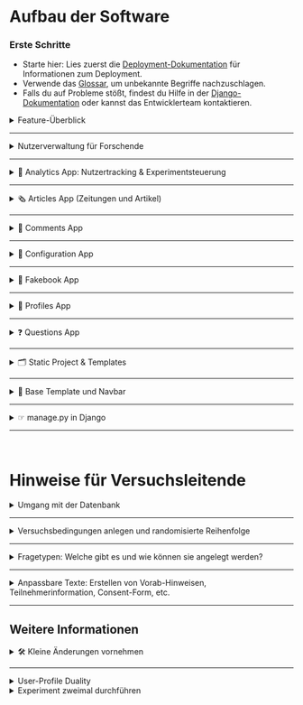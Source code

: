 # Aufbau der Software

### Erste Schritte
- Starte hier: Lies zuerst die [Deployment-Dokumentation](./0-deployment.md) für Informationen zum Deployment. 
- Verwende das [Glossar](./1-glossary-and-tools.md), um unbekannte Begriffe nachzuschlagen.
- Falls du auf Probleme stößt, findest du Hilfe in der [Django-Dokumentation](https://docs.djangoproject.com/de/3.2/) oder kannst das Entwicklerteam kontaktieren.


<details> <summary>Feature-Überblick</summary>

**User:**
- Artikel lesen: Zugriff auf veröffentlichte Zeitungsartikel.
- Kommentare schreiben: Artikel können kommentiert werden.
- Reaktionen: Kommentare können geliked und kommentiert werden.
- Userprofile bearbeiten (Bio ändern).
- Andere Userprofile und deren Bio ansehen.

**Forschende:**
- Hosting der Website: Anleitung dazu in der Datei [Deployment-Dokumentation](./0-deployment.md).
- Nutzerinformationen einsehen: Name, User ID etc. (Passwörter sind nicht einsehbar).
- Nutzerverwaltung: User hinzufügen, entfernen und bearbeiten.
- Inhalte einsehen und bearbeiten: Zugriff auf Artikel, Kommentare, Likes und alle Interaktionen (über das Admin-Panel).
- Tracking-Daten einsehen: Verweildauer und Klickverhalten der User.
- Datenexport: Export der Daten als .xlsx-Datei (ausgewählte Tabellen oder gesamte Datenbank sqlite).
</details>

---

<details> <summary>Nutzerverwaltung für Forschende</summary>

**Registrierung:**
- Jede/r Nutzende kann sich direkt über die Registrierungsseite anmelden.
- Nach dem Login haben Nutzende Zugriff auf die oben beschriebenen Features.

**Admin-Zugriff:**
- Forschende können über `<URL>/admin` auf die Administrationsseite zugreifen.
- Login erfolgt mit Superuser-Zugangsdaten, die während der Einrichtung festgelegt wurden. Über die Admin-Seite können alle Module eingesehen und bearbeitet werden.
</details>

---

<details> <summary>🚀 Analytics App: Nutzertracking & Experimentsteuerung </summary>

**TL;DR:** Hier werden Nutzerdaten getrackt (User Event Log, Content Position) und Experimentalbedingungen festgelegt.

**Admin Panel:**
- Experiment Conditions: Hier werden die Experiment-Conditions festgelegt (falls vorhanden). Zeitungen, Artikel und Kommentare können nach den Conditions gefiltert werden.

**Dateien:**
- `admin.py`: Legt fest, wie die Conditions bearbeitet werden können.
- `models.py`: Definiert Datenbanktabellen für:
  1. Allgemeinen User Event Log.
  2. Content Position (Anzeigeposition Artikel, Zeitung etc.) für jeweiligen User.
  3. Experiment Conditions.
- `urls.py`: Enthält URL für Javascript User Event Logging.
- `utils.py`: `create_event_log` speichert User-Events als JSON in der Datenbank; erstellt einen *UserEventLog-Eintrag* mit validierten JSON-Daten.
- `views.py`: `log_user_action` loggt Javascript User Actions.
</details>

---

<details> <summary>🗞️ Articles App (Zeitungen und Artikel)</summary>

**TL;DR:** Hier passiert die Verwaltung und Darstellung von Zeitungen und Artikeln. Das Admin-Panel ermöglicht die dynamische Anpassung und CSV-Exporte. Die Models definieren die Struktur von Zeitungen und Artikeln, und die Templates sorgen für die Anzeige von Listen und Details.

**Admin Panel:**
- Zeitungen und Artikel verwalten: Hier können Zeitungen und Artikel bearbeitet und verwaltet werden. Zusätzlich können Experiment-Conditions für Tags dynamisch aus einer separaten Tabelle (`ExperimentCondition`) geladen werden.
- CSV-Export: Es ist möglich, Daten zu Zeitungen und Artikeln als CSV-Datei herunterzuladen.

**Dateien:**
- `admin.py`: 
  - Legt fest, wie Zeitungen und Artikel im Admin-Panel bearbeitet werden können.
  - Ermöglicht den CSV-Export von Artikeln und Zeitungen.
  - Dynamische Dropdown-Menüs für Tags basierend auf den `ExperimentCondition`-Daten.
- `models.py`: 
  - Definiert die Datenbanktabellen für:
    1. **NewsPaper**: Enthält Informationen zu Zeitungen wie Name, Bild und Tag.
    2. **Article**: Enthält Informationen zu Artikeln wie Titel, Inhalt, Slug, Bild und zugehörige Zeitung.
  - Beide Modelle bieten Methoden zur Generierung von `absolute_url`-Links und zur automatischen Erstellung von Slugs.
- `urls.py`: 
  - Enthält die URLs für:
    1. **Alle Zeitungen anzeigen** (`/`).
    2. **Artikel einer Zeitung auflisten** (`/article_list/<int:news_paper_id>/`).
    3. **Detailansicht eines Artikels** (`/<int:news_paper_id>/<slug:slug>/`).
- `apps.py`: Registriert die App unter dem Namen `'articles'`.

**Templates:**
- `all_articles.html`: Listet alle Artikel einer spezifischen Zeitung.
- `detailed_article.html`: Zeigt die Detailansicht eines Artikels.
- `news_papers.html`: Zeigt eine Übersicht aller Zeitungen.
</details>

---

<details> <summary>💬 Comments App</summary>

<br> 

**TL;DR:** Die Comments App ermöglicht es Usern, Kommentare zu Artikeln zu verfassen, zu liken/disliken, und in einer strukturierten Ansicht darzustellen. Es werden sowohl Haupt- als auch Sekundärkommentare (Replies) unterstützt.
<br>

**💬 Kommentare & Sichtbarkeit:**

  - Private Kommentare: Standardmäßig nur für den Verfasser sichtbar. Kommentare, die von Nutzern (also Versuchspersonen) erstellt wurden, sind per default nicht öffentlich. 
  - Öffentliche Kommentare: Admins können im Admin Panel `is_public` Checkbox bei der Kommentarerstellung aktivieren. Diese Kommentare sind dann für alle sichtbar. 
  - Experimentelle Bedingungen: Ein Condition `tag` kann ausgewählt werden, um nur Nutzern in einer bestimmten Versuchsbedingung den spezifischen Kommentar anzuzeigen.

- **Admin Panel:**
    - Kommentare verwalten:
        - Kommentare können als öffentlich oder privat markiert werden. Öffentliche Kommentare sind sichtbar für alle User. Private Kommentare sind nur für jeweilige Autor*innen selbst sichtbar.
        - Experimentelle Bedingungen (`tag`) können dynamisch zugewiesen werden.
        - Likes und Dislikes werden angezeigt und gefiltert.

- **Dateien:**
    - **`article_comments.html`**: Template für die Haupt-Kommentarseite eines Artikels. 
        - Zeigt Hauptkommentare und deren Antworten an.
        - Ermöglicht das Liken/Disliken und Hinzufügen neuer Kommentare.
    - **`detailed_comment.html`**: Template für die Detailansicht eines Kommentars.
        - Zeigt einen spezifischen Kommentar und seine Antworten.
        - Ermöglicht das Hinzufügen von Sekundärkommentaren.
    - **`admin.py`**: 
        - Registriert Modelle (`Comment`, `Like`, `Dislike`) im Admin-Bereich.
        - Ermöglicht schnelles Erstellen von Kommentaren.
    - **`forms.py`**:
        - Stellt Formulare für Haupt- und Sekundärkommentare bereit, inklusive dynamischer Felder.
    - **`models.py`**:
        - `Comment`: Hauptmodell für Kommentare, unterstützt hierarchische Strukturen (Antworten).
        - `PlannedReaction`: Ermöglicht geplante Reaktionen auf Kommentare.
        - `Like` & `Dislike`: Modelle zur Verwaltung von Reaktionen.
    - **`urls.py`**:
        - Definiert Routen für:
            - Kommentarseiten eines Artikels.
            - Detailansicht eines spezifischen Kommentars.
            - Like/Dislike-Aktionen.
    - **`views.py`**:
        - `article_comments_view`: 
            - Lädt Hauptkommentare in zufälliger, aber stabiler Reihenfolge. Die Reihenfolge wird nach dem ersten Laden gespeichert.
            - Unterstützt das Hinzufügen von Haupt- und Sekundärkommentaren.
        - `detailed_comment_view`: 
            - Zeigt den gesamten Inhalt eines einzelnen Kommentars an sowie seine Antworten.
            - Ermöglicht das Antworten auf Kommentare.
        - `like_unlike_comment` & `dislike_undislike_comment`:
            - Verarbeiten Like/Dislike-Aktionen und loggen Änderungen.
</details>

---

<details> <summary>🔧 Configuration App</summary>

<br>

**TL; DR:**
Die **Configuration App** ermöglicht die zentrale Verwaltung wichtiger Einstellungen der Versuchsumgebung. Diese Konfigurationen können flexibel angepasst werden, ohne den Code selbst zu verändern.


### Features

1. **Zentrale Konfigurationsparameter:**
   - Like/Dislike-Funktionalität aktivieren oder deaktivieren.
   - Sitzungs-Timer an/ausschalten.
   - Maximale Sitzungsdauer festlegen.

2. **Django Admin-Integration:**
   - Konfigurationsparameter direkt im Admin-Bereich verwalten.

3. **Automatische Token-Generierung:**
   - Verwaltungstoken (`management_token`) regenerieren, um zusätzliche Sicherheit zu gewährleisten.


### Admin.py

Die `admin.py` definiert, wie die Konfiguration im Django Admin angezeigt und verwaltet wird.

#### Eigenschaften:
- **Liste der anzeigbaren Felder (`list_display`)**:
  - `like_dislike_enabled`: Aktiviert/Deaktiviert die Like/Dislike-Funktionalität.
  - `is_timer_enabled`: Steuert, ob der Sitzungs-Timer aktiv ist.
  - `max_session_duration`: Maximale Sitzungsdauer in Sekunden.
  - `management_token`: Ein zufälliger Token für Verwaltungsaufgaben.
  - `is_active`: Boolean: True aktiviert Configuration.


### Models.py

Die **Configuration-Modellklasse** definiert die Konfigurationsparameter und deren Standardwerte.

### Felder
1. **like_dislike_enabled**: Steuert, ob Likes/Dislikes aktiv sind.
2. **is_timer_enabled**: Aktiviert oder deaktiviert den Sitzungs-Timer.
3. **max_session_duration**: Maximale Dauer der Sitzung in Sekunden (Standard: 3600 Sekunden = 1 Stunde).
4. **management_token**: Verwaltungstoken, das für administrative Zwecke generiert wird.
5. **is_active**: Bestimmt, welche Configuration gerade aktiv sein soll. Maximal eine gleichzeitig.

### Methoden
- **regenerate_mgmt_token()**:
  - Generiert ein neues Token aus zufälligen Zeichen.
- **get_the_config()**:
  - Lädt die bestehende Konfiguration oder erstellt eine neue Standardkonfiguration.
- **ensure_config_exists()**:
  - Stellt sicher, dass eine Konfiguration in der Datenbank existiert.

### Hinweis: 
Wenn mehrere Konfigurationen bestehen, kann man auswählen, welche Konfiguration aktiv sein soll. Dies erfolgt über das Admin-Panel, indem die gewünschte Konfiguration als aktiv markiert wird. Die aktive Konfiguration wird dann über `Configuration.objects.filter(is_active=True).first()` aus der Datenbank abgerufen.

Wenn keine Konfiguration vorhanden ist (config is None), erstellt der Code eine neue Konfiguration mit Standardwerten:

```bash
like_dislike_enabled=True

is_timer_enabled=False

max_session_duration=1800 (30 Minuten).
```
**Management-Token-Logik:** Wenn das management_token den Wert "changeme" hat, wird es mit config.regenerate_mgmt_token() aktualisiert.
</details>

---

<details> 
<summary>📘 Fakebook App</summary>

<br> 

**TL;DR:** Kernstück der Anwendung im Backend src-folder zur Verwaltung von Userdaten, Interaktionen und Experimentbedingungen.

### **Funktionalitäten**

- **Userverwaltung**:
  - Registrierung und Anmeldung mit optionaler Anpassung von Userprofilen.
  - User können über das Admin-Panel manuell erstellt werden.

- **Interaktionen**:
  - Beiträge (Posts), Kommentare, Likes und Dislikes sind zentrale Funktionen.
  - Aktivitäten wie das Betrachten von Beiträgen und Interaktionen werden für Analysen geloggt.

- **Datenexport**:
  - Ermöglicht den Export der Datenbank (CSV, XLSX, SQLite).
  - Exportiert auch hochgeladene Bilder oder andere Mediendateien.

- **Zeiterfassung**:
  - Ein Middleware-basierter Timer erfasst die Verweildauer der User auf spezifischen Seiten und leitet bei Überschreiten der Zeit zur nächsten Experimentphase weiter.

---

### **Admin Panel:**
- **Nutzererstellung**:
  - Admins können User und Profile direkt über ein spezielles Interface erstellen.
- **Datenexport**:
  - Tools zum Herunterladen der Datenbank und spezifischer Tabellen.
- **Sitzungskonfiguration**:
  - Anpassung der maximalen Sitzungsdauer und Aktivierung/Deaktivierung des Timers.

---

### **Dateien**

#### **`urls.py`**
Definiert Routen für verschiedene Funktionen:
- **Usererstellung**:
  - `/admin/user_creation_view` – Formular für die Usererstellung.
- **Datenexport**:
  - `/admin/download_xlsx` – Export von Datenbanktabellen als XLSX.
  - `/admin/download_database` – Download der gesamten SQLite-Datenbank.
  - `/admin/download_pictures` – Herunterladen von Mediendateien (z. B. Profilbilder).
- **Allgemeine Navigation**:
  - Verlinkung der Apps `profiles`, `questions`, `comments`, etc.

#### **`views.py`**
- **`home_view`**:
  - Startpunkt der App, leitet User basierend auf ihrem Status (z. B. Admin oder Versuchsperson) weiter.
- **`user_creation_view`**:
  - Ansicht zur Usererstellung durch Admins.
- **`download_xlsx`**:
  - Generiert eine XLSX-Datei mit ausgewählten Datenbanktabellen.
- **`download_database`**:
  - Stellt die SQLite-Datenbank als Download bereit.
- **`download_pictures`**:
  - Komprimiert Mediendateien (z. B. Bilder) in ein ZIP-Archiv und stellt sie zum Download bereit.

#### **`middleware.py`**
- **NewspaperTimerMiddleware**:
  - Verfolgt die Verweildauer von Usern ab Start des Experiments (nach Beantwortung der Fragen mit Label "before").
  - Automatische Weiterleitung zu "after" Fragen bzw. Ende des Experiments nach Ablauf der maximalen Sitzungszeit.

#### **`settings.py`**
- Definiert globale Einstellungen der Fakebook App:
  - **Datenbank**: SQLite als Standard.
  - **Statische Dateien**:
    - Statische Inhalte (CSS, JS) und Mediendateien sind konfigurierbar.
  - **Zeitzonen und Sprache**:
    - Standardmäßig `en` als Sprache und UTC als Zeitzone. Sprache sollte noch weiter angepasst werden.
  - **Externe Authentifizierung**:
    - Integration von `django-allauth` für Userverwaltung.

---

### **Datenexport**

#### **`downloads.py`**
- Enthält Tools zum Erstellen von Download-Dateien:
  - **CSV-Export**:
    - Erstellt CSV-Dateien basierend auf Datenbanktabellen.
  - **XLSX-Export**:
    - Generiert Excel-Dateien mit ausgewählten Tabellen.
  - **Datenbank-Download**:
    - Stellt die gesamte SQLite-Datenbank als Datei bereit.
  - **Mediendateien**:
    - Komprimiert ausgewählte Mediendateien (z. B. Bilder) in ein ZIP-Archiv.

---

### **Wichtige Features für Versuchsleitende**

1. **Timer und Weiterleitung**:
   - Überwachung der Sitzungszeit mit automatischer Weiterleitung zu spezifischen Seiten.
   - Anpassbar über das `SessionConfig` Modell im Admin-Panel.

2. **Profilverwaltung**:
   - Anlegen von Userprofilen bei der Registrierung.
   - Verwaltung der Profilbilder und anderer Userdaten.

3. **Export-Tools**:
   - Datenbanktabellen, Mediendateien und andere Daten können direkt heruntergeladen werden.

</details>

---


<details> <summary>👤 Profiles App</summary>

<br> 

**TL;DR:** Die Profiles App ermöglicht die Verwaltung von Userprofilen, einschließlich Biografie, Profilbild und experimentellen Bedingungen. Sie bietet Funktionen zur Ansicht und Bearbeitung des eigenen Profils, zur Anzeige anderer Profile sowie zur automatischen Zuweisung von experimentellen Bedingungen bei der Anmeldung. Profile können im Online-Forum **nicht** gesucht werden. Zu jedem (durch den Admin auf `public` gestellten) Kommentar gibt es aber ein Autor-Profil, auf das geklickt werden kann. Dort sind dann Username, Profilbild und Bio zu sehen.

- **Admin Panel:**
    - **Profile Management:** 
        - Userprofile können angezeigt, bearbeitet und als CSV exportiert werden.
        - Anzeigen von Details wie Username, Biografie, Slug und experimentelle Bedingung.

- **Dateien:**
    - **`urls.py`**:
        - Definiert Routen für:
            - Eigenes Profil (`my_profile_view`)
            - Detailansicht einzelner Profile (`ProfileDetailView`).
    - **`views.py`**:
        - **`my_profile_view`**:
            - Ermöglicht die Ansicht und Bearbeitung des eigenen Profils.
            - Zeigt alle Kommentare des Users an (nur explizit öffentliche für andere User).
        - **`ProfileDetailView`**:
            - Detailansicht eines Profils, inklusive Biografie und Kommentare.
    - **`models.py`**:
        - **`Profile`**:
            - Modell für Userprofile mit Feldern wie `bio`, `avatar`, `slug` und `condition`.
            - Automatische Slug-Generierung für eindeutige Profil-URLs.
    - **`forms.py`**:
        - **`ProfileModelForm`**:
            - Formular zur Bearbeitung von Biografie und Profilbild.
    - **`signals.py`**:
        - **Usererstellung**:
            - Automatische Erstellung eines Profils und einer Zustimmungserklärung (`Consent`) bei Registrierung.
        - **Experimentbedingungen**:
            - Zuweisung einer zufälligen experimentellen Bedingung bei Login, falls noch nicht zugewiesen. Sofern noch keine Bedingungen durch den Admin erstellt wurden, wird bei Login die `Change Me` Bedingung zugewiesen. Diese kann im Anschluss im Admin Panel problemlos umbenannt werden. 
        - **Logging**:
            - Ereignisprotokollierung bei Useranmeldung und -abmeldung, einschließlich IP-Tracking.
    - **`utils.py`**:
        - **`get_random_string`**:
            - Generiert zufällige Zeichenfolgen zur Sicherstellung eindeutiger Slugs.
    - **`admin.py`**:
        - Registrierung des `Profile`-Modells im Admin-Bereich mit CSV-Exportfunktion.

</details>

---

<details> <summary>❓ Questions App</summary>
<br> 

**TL;DR:** Die Questions App ist mein "kleiner" SoSciSurvey-Nachbau. Sie ermöglicht es, Fragebögen zu erstellen und zu verwalten, die vor und nach dem Experiment ausgefüllt werden. Sie unterstützt verschiedene Fragetypen, Einverständniserklärungen und Userdefinierte Endnachrichten. 

- **Admin Panel:**
    - **Question Management**:
        - Fragetypen (z. B. Dropdown, Likert-Skala, Slider) und Eigenschaften (z. B. Pflichtfrage, Min-/Max-Werte) können hier konfiguriert werden.
        - `choices`, `sub_questions` und `sub_choices` definieren Antwortmöglichkeiten für spezifische Fragetypen.
        - Fragetyp-spezifische Validierungen werden automatisch ausgeführt.
    - **Text Management**:
        - Texte für Einverständniserklärung, Endnachrichten und Teilnehmerinformationen werden über `Text` verwaltet. Diese sollten im HTML Format eingefuegt werden, um gute Lesbarkeit zu garantieren. Sichtbarkeit (`visibility`) der Texte steuert deren Anzeige im Frontend.
    - **Session Configuration**:
        - Maximale Sitzungsdauer und Timer (an/aus) können im `SessionConfig` Modell konfiguriert werden.

- **Dateien:**
    - **`urls.py`**:
        - Definiert Routen für verschiedene Phasen des Experiments:
            - Teilnehmerinformationen (`participant_info`)
            - Einverständniserklärung (`consent_form`)
            - Fragebögen vor/nach dem Experiment (`questions_before`/`questions_after`)
            - Abschlussseite (`experiment_end`).
    - **`models.py`**:
        - **`Question`**:
            - Ermöglicht die Definition von Fragen mit unterschiedlichen Typen und Antwortmöglichkeiten.
            - Fragetypen: `dropdown`, `slider`, `multiple_choice`, `single_choice`, u. a.
            - Validierungen: z. B. Pflichtfelder, Min-/Max-Werte.
        - **`Answer`**:
            - Speichert Antworten, einschließlich Sub-Fragen (z. B. bei Likert-Skalen).
        - **`Text`**:
            - Verwalten von statischen Texten für Consent-Formulare, Endseiten und Teilnehmerinformationen.
        - **`SessionConfig`**:
            - Timer- und Sitzungsdauer-Management.
    - **`views.py`**:
        - **`experiment_start`**:
            - Begrüßungsseite mit Optionen für Erst- und Wiederholungsteilnehmer.
        - **`participant_info`**:
            - Zeigt konfigurierbare Teilnehmerinformationen an (`Text` Modell).
        - **`consent_form`**:
            - Zeigt die Einverständniserklärung an und verarbeitet die Auswahl.
            - Redirect bei Zustimmung oder Ablehnung.
        - **`question_list`**:
            - Dynamische Anzeige von Fragebögen basierend auf Labels (`before`, `after`).
            - Unterstützung für verschiedene Fragetypen (Dropdown, Likert, Slider).
            - Beantwortungspflicht wird validiert.
        - **`experiment_end`**:
            - Abschlussnachricht mit Logout-Option.
        - **`not_eligible`**:
            - Zeigt eine Nachricht für nicht teilnahmebereite Personen an.
    - **`templates/`**:
        - **`consent_form.html`**: Einverständniserklärung mit Auswahlmöglichkeit (Ja/Nein).
        - **`question_list.html`**: Dynamischer Fragebogen mit Fortschrittsanzeige.
        - **`end.html`**: Abschlussseite des Experiments.
        - **`participant_info.html`**: Informationen für Teilnehmer.
        - **`start.html`**: Begrüßungsseite für die Studie.
        - **`not_eligible.html`**: Nachricht für Teilnehmer, die die Einverständniserklärung verweigern. Bei Ablehnung wird automatisch eine "Nicht teilnahmefähig"-Seite angezeigt. Consent-Status wird im Modell `Consent` gespeichert.
    - **`utils.py`**:
        - **`calculate_questionnaire_duration`**:
            - Berechnet die Dauer für das Ausfüllen eines Fragebogens basierend auf Event-Logs. (Still TODO)

## Weitere Hinweise:

#### Anpassbare Texte:
- Texte für Consent-Formulare, Endnachrichten und Teilnehmerinformationen können im Admin-Bereich (Modell `Text`) bearbeitet werden.
- Die Sichtbarkeit (`visibility`) steuert, welche Texte im Frontend angezeigt werden. So können alle Texte gleichzeitig angelegt werden.

#### Timer und Sitzungskonfiguration:
- Sitzungsdauer (`max_duration`) und Timer können über das Modell `SessionConfig` angepasst werden.

#### Debugging und Logs:
- Änderungen an Fragen werden im Admin-Bereich geloggt.
- Event-Logs (z. B. `questions_started`, `questions_completed`) sind verfügbar für Analysen.

#### Vollständiger Ablauf:
1. Start: Begrüßung und Teilnehmerinfo.
2. Login (Start des Trackings)
3. Vor-Experiment-Fragen → Experiment → Nach-Experiment-Fragen
4. Abschlussseite.

</details>

---

<details> <summary>🗂️ Static Project & Templates</summary>

### **Static Project & Templates**

**TL;DR:** Das `static_project`-Verzeichnis enthält alle statischen Dateien wie CSS, JavaScript und Bilder, die für das Frontend benötigt werden. Das `templates`-Verzeichnis enthält HTML-Dateien, die das Frontend der Anwendung definieren. Der Befehl `collectstatic` sammelt alle statischen Dateien für die Produktion.

### **Static Project**
Das Verzeichnis `static_project` enthält alle statischen Dateien, die für das Frontend benötigt werden, einschließlich CSS, JavaScript und Bilder. Statische Dateien werden genutzt, um Styles, Interaktivität und visuelle Assets bereitzustellen, die für die Usererfahrung relevant sind.

#### **Unterverzeichnisse:**
1. **`css/`**:
  - Enthält Stylesheets für verschiedene Bereiche und Funktionen der Anwendung:
    - **`articles.css`**: Styling für Artikelansichten.
    - **`base.css`**: Basis-Styling für die gesamte Anwendung.
    - **`comments.css`**: Styling für die Kommentaransichten.
    - **`experiment.css`**: Spezielle Styles für Experiment-bezogene Seiten.
    - **`login-signup-custom-style.css`**: Anpassungen für die Login- und Registrierungsseiten.
    - **`newspaper.css`**: Styling für Zeitungsansichten.
    - **`questions.css`**: Styles für Fragebögen.
    - **`style.css`**: Generelle Styles.
    - **`grid.css`**: Grid-Layout-Styles für die Anordnung von Elementen.
  - **Favicons**:
    - `favicon.ico` und `favicon2.ico` dienen als kleine Icons für den Browser-Tab der Website.

2. **`js/`**:
  - **`log.js`**: JavaScript-Datei für Logging-Funktionen (z. B. Nutzerinteraktionen).
  - **`main.js`**: Haupt-JavaScript-Datei für allgemeine Interaktivität und Logik.

---

### **Templates**
Das `templates`-Verzeichnis enthält HTML-Dateien, die das Frontend der Anwendung definieren. Es ist in verschiedene Unterverzeichnisse organisiert:
- **`account/`**: Templates für Login, Registrierung und Konto-Verwaltung.
- **`admin/`**: Templates für den Admin-Bereich.
- **`main/`**: Generelle Templates für Hauptseiten der Anwendung.
- **`base.html`**: Basis-Template, das von anderen Templates erweitert wird.
- **`lib-jquery.html`**: Einbindung von jQuery-Bibliotheken.
- **`ui-template-stylesheets.html`**: Template für die Einbindung von CSS-Dateien.

---

### **Django und `collectstatic`**
- **Statische Dateien in Django**:
  - Alle statischen Ressourcen, wie CSS, JavaScript und Bilder, werden im Entwicklungsmodus direkt aus dem `static_project`-Verzeichnis geladen.
  - Im Produktionsmodus werden alle statischen Dateien an einem zentralen Speicherort gesammelt.

- **Befehl `collectstatic`**:
  - Mit dem Befehl `python manage.py collectstatic` werden alle Dateien aus den `static`-Verzeichnissen in den in der `settings.py` definierten `STATIC_ROOT`-Ordner kopiert.
  - Dieser zentrale Speicherort ermöglicht die effiziente Bereitstellung der statischen Ressourcen durch einen Webserver (z. B. Nginx).

- **Wichtig für Versuchsleitende:**
  - Änderungen an den CSS- oder JavaScript-Dateien im `static_project`-Verzeichnis erfordern einen erneuten Aufruf von `collectstatic`, damit die aktualisierten Dateien auf dem Produktionsserver verfügbar sind.
  - Der Speicherort für die statischen Dateien wird in den Django-Einstellungen mit `STATIC_ROOT` festgelegt.

---

### **Zusammenfassung**
Das `static_project`-Verzeichnis ist für die Bereitstellung und Verwaltung von Styles und Interaktivität verantwortlich. Durch das `templates`-Verzeichnis wird sichergestellt, dass die Benutzeroberfläche modular und erweiterbar bleibt. Der `collectstatic`-Prozess spielt eine entscheidende Rolle, um alle statischen Dateien für die Produktion zentral bereitzustellen.

</details>

---

<details> <summary> 🧭 Base Template und Navbar</summary>
<br> 

**TL;DR:** Das Base Template `base.html` dient als <strong> Grundgerüst für alle HTML-Dateien </strong> der Anwendung. Es enthält allgemeine Layout- und Design-Elemente, die in anderen Templates wiederverwendet werden. Alle spezifischen Seiten basieren auf diesem Template und ergänzen oder überschreiben dessen Inhalte mithilfe von **`{% block ... %}` und `{% endblock %}`**. Die Navigationsleiste `navbar.html` bietet Zugriff auf zentrale Funktionen wie die Navigation und wird ebenfalls auf allen Seiten eingebunden.


#### **Was passiert in `base.html`?**
1. **Grundstruktur**:
    - `<!doctype html>` definiert das Dokument als HTML5.
    - Das Template bindet wichtige **Meta-Tags** (z. B. für die mobile Ansicht) und Basis-Ressourcen ein.

2. **Statische Dateien**:
    - **CSS**: Mehrere Stylesheets für unterschiedliche Komponenten der Anwendung werden über `{% static %}` eingebunden:
        - z. B. `style.css`, `articles.css`, `comments.css`.
    - **JavaScript**: Funktionen für Logging (`log.js`) und Interaktivität (`main.js`) werden ebenfalls eingebunden.

3. **Blöcke für Erweiterungen**:
    - **`{% block title %}`**: Ermöglicht das Setzen eines individuellen Titels für jede Seite.
    - **`{% block content %}`**: Hauptinhalt der Seite, der von spezifischen Templates überschrieben wird.
    - **`{% block scripts %}`**: Ermöglicht das Einfügen von seitenabhängigen JavaScript-Funktionen.

4. **Navbar**:
    - Das Template bindet die Navigationsleiste (`navbar.html`) ein, die auf jeder Seite angezeigt wird.

5. **CSRF und URLs**:
    - Die **CSRF-Token** und wichtige URLs (z. B. `analytics:log_user_action`) werden als JavaScript-Variablen definiert, damit sie für Frontend-Skripte verfügbar sind.

#### **Warum ist `base.html` wichtig?**
- **Wiederverwendbarkeit**: Alle Templates bauen auf `base.html` auf. Änderungen an der Struktur oder dem Design müssen nur hier vorgenommen werden.
- **Erweiterbarkeit**: Mithilfe von **`{% block ... %}`** können Inhalte leicht angepasst werden, ohne die Grundstruktur zu verändern.

---

### **Navbar (`navbar.html`)**

#### **Funktionalität der Navbar:**
1. **Userstatus**:
  - Wenn der User **nicht eingeloggt** ist, zeigt die Navbar nur eine Login-Option an.
  - Wenn der User **eingeloggt** ist:
    - Zeigt Links zu wichtigen Bereichen, wie **News-Papers**, **Profil** und **Experiment-Ende**.
    - Das Profilbild des Users wird angezeigt.
    - Links zum Logout und zum Abbruch des Experiments stehen zur Verfügung.<br>
     → Profil und Home-Button sind immer sichtbar (Ausnahme: Nicht eingeloggt).

2. **Timer-Funktion**:
  - Zeigt die verbleibende Zeit des Experiments an.
  - Wenn die Zeit abgelaufen ist, werden User automatisch auf die Seite für **Nach-Experiment-Fragen** umgeleitet.

#### **Experiment-Typen im Überblick**

Die Navbar unterscheidet zwischen zwei Experiment-Varianten, abhängig vom Vorhandensein eines Timers:

| Experiment-Typ | Trigger | Zweck |
| --- | --- | --- |
| Timer-basiert | `request.session.newspaper_entry_time` existiert | Zeitgesteuerte Studie. |
| Timer-los | Kein `newspaper_entry_time` in der Session | Freie Exploration ohne Zeitdruck. |

<details><summary>1. Timer-basiertes Experiment</summary>

  - **Start**:
    - User ist fertig mit Beantwortung der Fragen → `newspaper_entry_time` wird gesetzt → Timer startet.

  - **Timer-Anzeige**:
    - Zweck: Zeigt die verbleibende Zeit des Experiments an.
    - Technik:
      - Startzeit wird in der Session (`newspaper_entry_time`) gespeichert.
      - JavaScript berechnet Countdown basierend auf `MAX_SESSION_DURATION`, welche in der Config gesetzt wird.
  - **Ende/ Ablauf des Timers**:
    - Automatisch: Timer läuft ab → Weiterleitung + Löschen der Session.
    - Automatische Weiterleitung zur Nachbefragung (`/questions/after/`).

    - VP hat jederzeit die Möglichkeit, das Experiment abzubrechen: Klick auf "Abbrechen" → Session löschen → Zurück zum Login.

  #### **User-Journey-Beispiele**
  - User wählt eine Zeitung → Timer startet (30 Minuten).
  - Navbar zeigt Countdown und "Abbrechen"-Option.
  - Nach 30 Minuten: Automatische Weiterleitung zur Nachbefragung.
</details>

<details><summary>2. Timer-loses Experiment</summary>

  - **Start**:
    - User startet direkt die Studie → Keine Zeit wird gespeichert → "Abschließen"-Button erscheint.

  - **Studie abschließen (Abschließen-Button)**:
    - Zweck: Manueller Abschluss des Experiments.
    - Aktion: Direkte Weiterleitung zur Nachbefragung, ohne Timer-Überwachung.

  - **Profil & Zeitungsübersicht**:
    - Profil-Link: Identitätsdarstellung (wie bei Timer-basiertem Experiment).
    - Home-Button: Konsistente Navigation zur Startseite.

  - **Ende**:
    - Klick auf "Abschließen" → Weiterleitung zur Nachbefragung.


- **Experiment abbrechen (Abbrechen-Button)**:
  - Zweck: Vorzeitiger Abbruch der Studie (z. B. bei technischen Problemen).
  - Aktion: Löscht die Session → Keine Daten werden gespeichert.

- **Profil & Zeitungsübersicht**:
  - Profil-Link: Zeigt Useravatar und -name.
  - Home-Button: Ermöglicht Rückkehr zur Zeitungsauswahl.

#### **User-Journey-Beispiele**
- User startet Demo-Modus → Kein Timer.
- Navbar zeigt "Abschließen"-Button.
- Klick auf "Abschließen" → Direkt zur Nachbefragung.

</details>

<br>

---

### **Blöcke in Templates verwenden**
Templates, die auf `base.html` basieren, verwenden folgende Syntax, um Inhalte hinzuzufügen oder anzupassen:
- **`{% block title %}`**: Setzt den Titel der Seite, z. B. "News-Papers".
- **`{% block content %}`**: Fügt den Hauptinhalt der spezifischen Seite ein.
- **`{% block scripts %}`**: Fügt zusätzliche JavaScript-Funktionen ein.

Beispiel:
```html
{% extends "base.html" %}

{% block title %} Meine Seite {% endblock title %}

{% block content %}
<div>
  <h1>Willkommen!</h1>
  <p>Das ist eine spezifische Seite.</p>
</div>
{% endblock content %}
{% block scripts %}
<script>
  document.addEventListener('DOMContentLoaded', function() {
    const button = document.getElementById('clickMeButton');
    button.addEventListener('click', function() {
      document.getElementById('greeting').textContent = "Danke für deinen Klick!";
      button.disabled = true;
    });
  });
</script>
{% endblock scripts %}
```
</details>

---

<details> <summary> ☞ manage.py in Django</summary>
<br> 

**TL;DR:** Die Datei `manage.py` ist ein zentraler Bestandteil jeder Django-Anwendung. Sie dient als **Schnittstelle für administrative Aufgaben** und wird verwendet, um verschiedene Befehle auszuführen.

---

#### **Hauptfunktionen:**
1. **Starten des Servers:**
```bash
python src/manage.py runserver
```
2. **Migrationen:**
```bash
python src/manage.py makemigrations
python src/manage.py migrate
```

3. **Statische Dateien sammeln:**
```bash
python src/manage.py collectstatic
```

4. **Interaktive Shell:**
```bash
python src/manage.py shell
```

5. **Alle Befehle anzeigen/ Hilfe:**
```bash
python src/manage.py help
```
</details>

---
<br>

# Hinweise für Versuchsleitende

<details><summary>Umgang mit der Datenbank</summary>
<br>

# Django-Datenbank: Verständnis und Zugriff auf Modelle

In diesem Abschnitt wird erklärt, wie die Django-Datenbank aufgebaut ist und wie du auf die verschiedenen Tabellen und Daten zugreifen kannst. Die Datenbank besteht aus mehreren Tabellen, die durch Modelle repräsentiert werden. Diese werden jeweils in der `models.py`festgelegt. Jede Tabelle entspricht einem Django-Modell, und die Beziehungen zwischen den Tabellen werden durch Fremdschlüssel (Foreign Keys) definiert.

---

Kurz erklärt: 

### So exportierst du Daten als Excel-Datei:
1. Gehe ins Admin-Panel.
2. Wähle die gewünschte Tabelle aus (z. B. `Comments Comment`).
3. Klicke auf `Exportieren` und wähle das Excel-Format.
4. Die Daten werden als Excel-Datei heruntergeladen.

---

## 1. **Datenbankstruktur**

Die Django-Datenbank besteht aus mehreren Tabellen, die miteinander verknüpft sind. Hier sind die wichtigsten Tabellen und ihre Beziehungen:

### **User und Profile**
- **`auth_user`**: Enthält alle Userdaten wie Username, automatisch generierte E-Mail, Passwort usw. Datenschutzhinweis: Das Passwort ist dabei stets anonym und verschlüsselt - also auch für Versuchsleitende nicht einsehbar!
- **`profiles_profile`**: Enthält zusätzliche Userinformationen wie Bio, Avatar und eine Verknüpfung zum User (`auth_user`).

### **Artikel und Kommentare**
- **`articles_article`**: Enthält Artikel mit Titel, Inhalt, Veröffentlichungsdatum usw.
- **`comments_comment`**: Enthält Kommentare zu Artikeln. Jeder Kommentar ist mit einem Artikel (`articles_article`) und einem Profil (`profiles_profile`) verknüpft.

### **Fragen und Antworten**
- **`questions_question`**: Enthält Fragen, die Usern gestellt werden.
- **`questions_answer`**: Enthält Antworten auf Fragen. Jede Antwort ist mit einer Frage (`questions_question`) und einem User (`auth_user`) verknüpft.

### **Analytics und Logs**
- **`analytics_usereventlog`**: Protokolliert Userereignisse wie Klicks oder Anmeldungen.
- **`analytics_experimentcondition`**: Enthält die Bedingungen für Experimente, die den Usern zugewiesen werden können. Diese Bedingungen werden verwendet, um Inhalte gezielt an bestimmte Usergruppen auszuliefern.

### **Weitere wichtige Tabellen**
- **`auth_user`**: Enthält grundlegende Userinformationen wie Username und Passwort.
- **`profiles_profile`**: Enthält zusätzliche Userinformationen wie Biografie, Profilbild und experimentelle Bedingungen.
- **`articles_article`**: Enthält Artikel mit Titel, Inhalt, Veröffentlichungsdatum usw.
- **`comments_comment`**: Enthält Kommentare zu Artikeln, verknüpft mit einem Artikel und einem Profil.
- **`questions_question`**: Enthält Fragen, die Usern gestellt werden.
- **`questions_answer`**: Enthält Antworten auf Fragen, verknüpft mit einer Frage und einem User.
- **`analytics_usereventlog`**: Protokolliert Userereignisse wie Klicks oder Anmeldungen.
- **`django_session`**: Speichert Sessions.
- **`django_admin_log`**: Protokolliert Änderungen, die im Admin-Panel vorgenommen wurden.


---

## 2. **Zugriff auf die Datenbank**

### **Über das Django Admin-Panel**
- Du kannst auf alle Tabellen über das Django Admin-Panel zugreifen. Gehe dazu auf: `http://127.0.0.1:8000/admin/`
- Melde dich mit deinem Superuser-Account an. Wie du den Superuser erstellst, ist in der [Deployment-Dokumentation](./0-deployment.md) beschrieben.
- Jede Tabelle (Modell) wird als Eintrag im Admin-Panel angezeigt. Du kannst die Daten anzeigen, herunterladen oder löschen.

### **Daten als Excel exportieren**
- Im Admin-Panel kannst du die Daten jeder Tabelle als Excel-Datei exportieren:
1. Wähle die gewünschte Tabelle aus.
2. Klicke auf "Exportieren" und wähle das Excel-Format.
3. Die Daten werden als Excel-Datei heruntergeladen.

---

## 3. **Beziehungen zwischen den Tabellen**

### **User und Profile**
- Jeder User (`auth_user`) hat ein Profil (`profiles_profile`).
- Die Verknüpfung erfolgt über das Feld `user` in der `profiles_profile`-Tabelle.

### **Artikel und Kommentare**
- Jeder Artikel (`articles_article`) kann mehrere Kommentare (`comments_comment`) haben.
- Jeder Kommentar ist mit einem Artikel (`articles_article`) und einem Profil (`profiles_profile`) verknüpft.

### **Fragen und Antworten**
- Jede Frage (`questions_question`) kann mehrere Antworten (`questions_answer`) haben.
- Jede Antwort ist mit einer Frage (`questions_question`) und einem User (`auth_user`) verknüpft.

---

## 4. **Beispiel: Zugriff auf User**

### **Userdaten anzeigen**
- Gehe im Admin-Panel zu `Auth User`.
- Hier siehst du alle User mit ihren Details wie Username, E-Mail (immer username@example.com) und Passwort.

### **Profile anzeigen**
- Gehe im Admin-Panel zu `Profiles Profile`.
- Hier siehst du die Profile der User mit Informationen wie Bio, Avatar und verknüpftem User.

---

## 5. **Beispiel: Zugriff auf Kommentare**

### **Kommentare anzeigen**
- Gehe im Admin-Panel zu `Comments Comment`.
- Hier siehst du alle Kommentare mit Informationen wie Inhalt, Autor und verknüpftem Artikel.

### **Kommentare exportieren**
- Wähle die `Comments Comment`-Tabelle aus und exportiere die Daten als Excel-Datei.

---

## 6. **Wichtige Hinweise**
- **Fremdschlüssel**: Verknüpfungen zwischen Tabellen werden durch Fremdschlüssel (Foreign Keys) hergestellt. Zum Beispiel ist das Feld `user` in der `profiles_profile`-Tabelle ein Fremdschlüssel zur `auth_user`-Tabelle.
- **Admin-Panel**: Das Admin-Panel ist der einfachste Weg, um auf die Daten zuzugreifen und sie zu verwalten.
- **Datenexport**: Du kannst die Daten jeder Tabelle als Excel-Datei exportieren, um sie weiter zu analysieren.

---

## 7. **Zusammenfassung**
- Die Django-Datenbank besteht aus mehreren Tabellen, die durch Modelle repräsentiert werden.
- Du kannst auf die Daten über das Admin-Panel zugreifen und sie als Excel-Dateien exportieren.
- Die Beziehungen zwischen den Tabellen werden durch Fremdschlüssel definiert.

Falls du weitere Fragen hast, schau gerne in die [Django-Dokumentation](https://docs.djangoproject.com/en/5.1/intro/tutorial02/)! 😊
</details>

---

<details><summary>Versuchsbedingungen anlegen und randomisierte Reihenfolge</summary>
<br>

# Verwendung von Condition Tags und Speicherung der Reihenfolge in der Experimentumgebung

## 1. Was sind Condition Tags?
Condition Tags sind optionale Zuordnungen, die genutzt werden, um Inhalte wie Artikel, Zeitungen oder Kommentare gezielt bestimmten Usergruppen anzuzeigen. Jeder User erhält bei der Anmeldung eine Experimentbedingung, die über einen Tag mit dem Profil verknüpft ist. Inhalte mit einem passenden Tag werden nur den Usern angezeigt, deren Bedingung mit diesem Tag übereinstimmt.

- **Ohne Tag:** Inhalte, die keinen Tag besitzen, sind für alle User sichtbar, unabhängig von ihrer Bedingung.
- **Mit Tag:** Inhalte mit einem spezifischen Tag werden nur Usern angezeigt, deren Experimentbedingung den gleichen Tag hat.

Condition Tags ermöglichen so die gezielte Steuerung, welche Inhalte eine bestimmte Versuchspersonen-Gruppe im Rahmen eines Experiments sieht. Wichtig: Wenn eine Zeitung einem Tag zugeordnet ist (beispielsweise "Experimental1"), dann ist dies die niedrigste Filterstufe. Natürlicherweise sehen somit nur Versuchspersonen der Experimental1-Bedingung die Zeitung und ihre zugeordneten Artikel - auch wenn diese spetifischen Artikel eventuell keine Tags erhalten haben. Für eine Filterung auf Artikel-Ebene kann die Zeitung ohne Tag verbleiben und dann werden die Artikel zugeordnet. Dieselbe Logik gilt auch für Kommentare und Sekundärkommentare (sog. "Replies").

---

## 2. Speicherung der Reihenfolge von Inhalten
Um eine individuelle und reproduzierbare Reihenfolge von Artikeln, Zeitungen oder Kommentaren pro User zu gewährleisten, wird diese Reihenfolge in einer separaten Datenbanktabelle gespeichert. Bei der Anmeldung des Users wird die Reihenfolge randomisiert erstellt und dann in der Datenbanktabelle `usercontentposition` gespeichert.

### Bedeutung der Reihenfolge:
- **Individuell:** Jeder User erhält eine eigene Reihenfolge, die nur für ihn gilt.
- **Dynamisch:** Inhalte werden beim ersten Laden zufällig sortiert und die Reihenfolge wird gespeichert.
- **Konsistenz:** Die gespeicherte Reihenfolge bleibt für den User gleich, auch wenn Inhalte mehrfach abgerufen werden.

### Ablauf:
1. **Filterung der Inhalte:** Inhalte werden anhand des Profil-Tags des Users gefiltert. Inhalte ohne Tag sind für alle sichtbar.
2. **Überprüfung auf bestehende Reihenfolge:** Bevor Inhalte gespeichert werden, wird geprüft, ob für den User bereits eine Reihenfolge existiert.
3. **Speicherung der Reihenfolge:** Falls keine existiert (beim ersten Login), werden die Inhalte zufällig sortiert und ihre Position wird gespeichert.
4. **Ergänzung neuer Inhalte:** Neue Inhalte werden geprüft und in die bestehende Reihenfolge eingefügt.

---

## 3. Condition Tags für Kommentare
Kommentare besitzen ebenfalls Condition Tags, um sie bestimmten Usergruppen zuzuordnen:
- **Hauptkommentare:** Können unabhängig erstellt werden und sind die Grundlage für Sekundärkommentare.
- **Sekundärkommentare:** Müssen einem Hauptkommentar zugeordnet sein, der zur gleichen Bedingung und zum gleichen Artikel gehört.
- **Tags:** Kommentare ohne Tag sind für alle User sichtbar - sofern ebenfalls `ìs_public=True` gilt, während Kommentare mit einem Tag nur für User mit der passenden Experimentbedingung sichtbar sind.

---

## 4. Herausforderungen bei Änderungen
Änderungen an Artikeln, Zeitungen oder Kommentaren können bestehende gespeicherte Reihenfolgen beeinflussen. Beispiele:
- **Verschiebungen oder Löschungen:** Wenn Inhalte gelöscht oder einem anderen Tag zugeordnet werden, können gespeicherte Positionen ungültig werden.
- **Neue Inhalte:** Neue Inhalte können die bestehende Reihenfolge erweitern, müssen aber korrekt integriert werden.

---

## 5. Empfehlungen für die Administration
- **Vorsicht bei Änderungen:** Änderungen an Artikeln, Zeitungen oder Kommentaren sollten mit Bedacht erfolgen, da sie Auswirkungen auf die Usererfahrung haben können.
- **Konsistenz sicherstellen:** Nach Änderungen sollten veraltete gespeicherte Positionen entfernt und die Reihenfolge bei Bedarf neu generiert werden.
- **Einschränkungen beachten:** Sekundärkommentare dürfen nur Hauptkommentare desselben Artikels als Parent haben und keine unabhängigen Kommentare sein.
- Grundsätzlich gilt: Um auf der sicheren Seite zu sein, sollten, sobald ein Experiment läuft, **keine Änderungen an der Datenbank** mehr erfolgen!
---

## Zusammenfassung
Condition Tags und die Speicherung der Reihenfolge sind essenziell, um Inhalte gezielt und kontrolliert im Rahmen eines Experiments anzeigen zu können. Sie bieten Flexibilität bei der Zuordnung von Inhalten zu Usergruppen und gewährleisten eine konsistente Darstellung. Änderungen sollten jedoch immer mit Blick auf bestehende Daten erfolgen, um Inkonsistenzen zu vermeiden.
</details>

---

<details><summary>Fragetypen: Welche gibt es und wie können sie angelegt werden?</summary>

Dieser Abschnitt der Dokumentation beschreibt, welche Felder für die einzelnen Fragetypen (`question_type`) im `Question`-Modell ausgefüllt werden müssen.

### Allgemein
- **Pflichtfragen:** Das Feld `required` kann für jeden Fragetyp genutzt werden, um anzugeben, ob eine Antwort zwingend notwendig ist.
- **Anzeigeposition:** Das Feld `order` bestimmt die Anzeigeposition der Frage. Fragen mit niedrigeren Werten erscheinen zuerst.
- **Globaler Hinweis zu `choices`, `sub_choices`,`sub_questions`:** Für alle Fragen, die `choices` verwenden, müssen die Optionen durch Semikolons getrennt angegeben werden. Daher können unterschiedliche Optionen keine Semikolons enthalten - das führt sonst zu einem Fehler. Auch kein Semikolon am Ende: Füge kein Semikolon nach der letzten Option oder Frage ein! Richtig: `Option1;Option2` `Falsch: Option1;Option2;`

### So erstellst du einen neuen Fragetyp:
1. Gehe ins Admin-Panel unter `Questions`.
2. Klicke auf `Add Question`.
3. Wähle den gewünschten Fragetyp aus (z. B. `Dropdown`).
4. Fülle die erforderlichen Felder aus:
   - `question_text`: Der Text der Frage.
   - `choices`: Die Antwortmöglichkeiten, getrennt durch Semikolons (z. B. `Option1;Option2;Option3`).
   - `sub_choices` und `sub_questions` müssen bei entsprechenden Fragetypen definiert werden. 
    - `sub_choices` definiert die Pole einer Ampelfrage (z. B. "positiv/negativ").
    - `sub_questions` definiert die Aussagen oder Fragen einer Multiple-Likert-Frage
  (...sh. Admin Panel)
5. Speichere die Frage.

<br>

<details>
<summary>1. Dropdown</summary>

- **Beschreibung:** Ermöglicht eine Auswahl aus einer Dropdown-Liste.
<img src="images/Dropdown-Question.png" alt="Dropdown Question" width="500">

- **Erforderliche Felder:**
  - `choices`: Semikolon-separierte Auswahlmöglichkeiten (z. B. `Option1;Option2;Option3`).
- **Optional:** 
  - `required`: Gibt an, ob die Frage verpflichtend beantwortet werden muss.

### Beispiel für eine Dropdown-Frage:
- **Frage:** "Bitte wählen Sie einen der folgenden Altersabschnite aus:"
- **Antwortmöglichkeiten:** `18-25;26-35;36-45;46+`

</details>

---

<details>
<summary>2. Multiple Choice</summary>

- **Beschreibung:** Mehrere Auswahlmöglichkeiten können gleichzeitig ausgewählt werden.
<img src="images/Multiple-Choice-Question.png" alt="Multiple Choice Question" width="500">

- **Erforderliche Felder:**
  - `choices`: Semikolon-separierte Auswahlmöglichkeiten (z. B. `Option1;Option2;Option3`).
- **Optional:** 
  - `required`: Gibt an, ob die Frage verpflichtend beantwortet werden muss.

</details>

---

<details>
<summary>3. Single Choice</summary>

- **Beschreibung:** Nur eine Auswahl aus mehreren Optionen ist erlaubt.
<img src="images/Single-Choice-Question.png" alt="Single Choice Question" width="500">

- **Erforderliche Felder:**
  - `choices`: Semikolon-separierte Auswahlmöglichkeiten (z. B. `Option1;Option2;Option3`).
- **Optional:** 
  - `required`: Gibt an, ob die Frage verpflichtend beantwortet werden muss.

- **Vorab-Hinweise:** 
-   Für einfache Vorab-Hinweise vor dem Experiment (oder auch danach) eignet sich das Frage-Format "Single Choice". Mehr Informationen dazu sh. Abschnitt "Texte im Question Modell"

</details>

---

<details>
<summary>4. Numeric Scale</summary>

- **Beschreibung:** Eine Frage mit numerischen Antworten, die eine obere und untere Grenze haben können (z. B. 18–99).
<img src="images/Numeric-Scale-Question.png" alt="Numeric Scale Question" width="500">

- **Erforderliche Felder:**
  - `min_value`: Der niedrigste Wert.
  - `max_value`: Der höchste Wert.
- **Optional:**
  - `required`: Gibt an, ob die Frage verpflichtend beantwortet werden muss.

</details>

---

<details>
<summary>5. Open Text</summary>

- **Beschreibung:** Ermöglicht eine offene Textantwort.
- **Erforderliche Felder:**
  - Keine spezifischen Felder notwendig.
- **Optional:** 
  - `required`: Gibt an, ob die Frage verpflichtend beantwortet werden muss.

</details>

---

<details>
<summary>6. Slider</summary>

- **Beschreibung:** Ein Schieberegler für die Auswahl eines Werts innerhalb eines definierten Bereichs.
<img src="images/Slider-Question.png" alt="Slider Question" width="500">
<img src="images/Einseitige-Slider-Question.png" alt="Slider Question" width="500">

- **Erforderliche Felder:**
  - `min_value`: Minimaler Wert.
  - `max_value`: Maximaler Wert.
  - `step_value`: Schrittgröße des Reglers (z. B. 1, 5, 10).
  - `start_value`: Anfangsposition des Reglers.
- **Optional:** 
  - `required`: Gibt an, ob die Frage verpflichtend beantwortet werden muss.

</details>

---

<details>
<summary>7. Multiple Likert</summary>

- **Beschreibung:** Eine Matrixfrage mit mehreren Items (z. B. Aussagen), die auf einer Likert-Skala bewertet werden.
<img src="images/Multiple-Likert-Question.png" alt="Multiple Likert Question" width="500">+
<img src="images/Multiple-Likert.png" alt="Multiple Likert Question" width="500">

- **Erforderliche Felder:**
  - `sub_questions`: Semikolon-separierte Sub-Fragen (z. B. `Frage1;Frage2;Frage3`).
  - `choices`: Semikolon-separierte Bewertungskategorien (z. B. `Stimme nicht zu;Stimme zu`).
- **Optional:**
  - `required`: Gibt an, ob die Frage verpflichtend beantwortet werden muss.

</details>

---

<details>
<summary>8. Ampel Rating</summary>

- **Beschreibung:** Bewertung mit zwei Polen: <br>
<img src="images/Ampel-Rating-Question.png" alt="Ampel Rating Question" width="500">

- **Erforderliche Felder:**
  - `sub_choices`: Muss eine gerade Anzahl an Optionen enthalten (z. B. `positiv;negativ` oder auch `positiv;negativ;gut;schlecht`). 

- **Optional:** 
  - `required`: Gibt an, ob die Frage verpflichtend beantwortet werden muss. <br>
  Warning Beispiel:<br>
    <img src="images/Ampel-Rating-Selection-Warning.png" alt="Ampel Rating Selection With Warnings" width="500">
</details>
</details>

---

<details>
<summary>Anpassbare Texte: Erstellen von Vorab-Hinweisen, Teilnehmerinformation, Consent-Form, etc.</summary>

### Anzeigen von VP-Hinweisen zur Experiment-Bearbeitung
- Für einfache Vorab-Hinweise vor dem Experiment (oder auch danach) eignet sich das `Frage-Format "Single Choice"`. Beispielsweise ist es wichtig, dazuzusagen, dass die VP die tool-internen Navigationsbuttons nutzen sollten und nicht die Browser-Navigation. Wird diese doch genutzt, kommt es im Normalfall **nicht** zu technischen Problemen, jedoch kann dies das Logging verfälschen.


- **Hinweis:** Durch Angabe von `<h4 class="large-label">{{ question.question_text | safe }}</h4>` im HTML Template `question_list.hmtl` kann im Fragetext mit HTML gearbeitet werden. Dies ist stark zu empfehlen!! Sh. hierzu folgendes Beispiel mit HTML Text:

  <img src="images/Hinweise-vor-Bearbeitung-Admin.png" alt="Hinweise-vor-Bearbeitung-Admin" width="500">
  <img src="images/Hinweise-vor-Bearbeitung.png" alt="Hinweise-vor-Bearbeitung-Experiment" width="500">

<details>
<summary>HTML Code</summary>

HTML Text sorgt dafür, dass der Content deutlich besser lesbar ist. Hierfür einfach den Plain Text in ChatGPT o.Ä. einfügen mit dem Prompt <br>

``` html
'Erstelle einen HTML-Text aus folgendem Plaintext: [Text hier einfügen]. Der Titel der Seite sollte [Titel] lauten. Der Haupttext soll in der Mitte der Seite stehen, mit einer  [Farbe hier einfügen] Überschrift und einer Beschreibung darunter. Füge auch eine Kontaktmöglichkeit per E-Mail hinzu. Die Seite soll ansprechend und responsiv gestaltet sein.'
```

```html
  <title>Anzeigen von Hinweisen vor oder nach dem Experiment</title>
    <style>
        body {
            font-family: Arial, sans-serif;
            line-height: 1.6;
            margin: 20px;
        }
        h1 {
            color: #333;
        }
        ul {
            margin: 10px 0;
            padding-left: 20px;
        }
        li {
            margin-bottom: 10px;
        }
    </style>
  </head>
  <body>
      <h1>Hinweise vor der Bearbeitung</h1>
      <p>Liebe Teilnehmerin, lieber Teilnehmer,</p>
      <p>bevor Sie mit der Bearbeitung beginnen, bitten wir Sie, die folgenden Hinweise zu beachten:</p>
      <ul>
          <li><strong>Verwendung der Buttons:</strong> Bitte nutzen Sie ausschließlich die in der Versuchsoberfläche bereitgestellten "Zurück"- und "Mehr Lesen"-Buttons, um zwischen den Seiten zu navigieren. Verwenden Sie <em>nicht</em> die Vor- und Zurück-Funktionen Ihres Browsers, da dies zu technischen Problemen führen kann.</li>
          <li><strong>Bearbeitungszeit:</strong> Planen Sie genügend ungestörte Zeit für die Bearbeitung ein, um die Aufgaben vollständig abschließen zu können.</li>
          <li><strong>Unterbrechungen vermeiden:</strong> Bitte versuchen Sie, die Bearbeitung nicht zu unterbrechen, da dies die Qualität der Ergebnisse beeinflussen könnte.</li>
          <li><strong>Technische Hinweise:</strong> Sollten technische Probleme auftreten, notieren Sie diese bitte und setzen Sie sich mit der Versuchsleitung in Verbindung.</li>
      </ul>
      <p>Vielen Dank für Ihre Aufmerksamkeit und Ihre Teilnahme! Wir wünschen Ihnen viel Erfolg bei der Bearbeitung. 😊</p>
  </body>
  ```

  </details>

---

### Weitere Texte: Teilnehmerinformation, Consent-Form, Not Eligible, Start-View und End-Viewzur Experiment-Bearbeitung

### So erstellst du einen HTML-Text im Admin-Panel:
1. Gehe ins Admin-Panel unter `Text`.
2. Klicke auf `Add Text`.
3. Fülle die Felder aus:
   - `identifier`: Ein eindeutiger Name für den Text (z. B. `participant_info_header_en`).
   - `content`: Der HTML-Text (z. B. `<h1>Willkommen!</h1><p>Bitte beachten Sie die Hinweise.</p>`).
   - `visibility`: Setze dies auf `True`, um den Text anzuzeigen.
4. Speichere den Text.

Die folgenden Abschnitte enthalten Details zur Verwendung, Funktionalität und Implementierung der wichtigsten Templates: Teilnehmerinformation, Consent-Form, Not Eligible, Start-View, und End-View.

**Teilnehmerinformation (participant_info.html)**
- Zweck: Stellt den Teilnehmenden Informationen zum Experiment bereit, bevor sie ihre Zustimmung geben.
- Merkmale:
  - Überschrift: Dynamisch geladen basierend auf der Sprache.
  - Beschreibung: HTML-fähiger Inhalt für bessere Lesbarkeit.
  - Weiter-Button: Verlinkt auf die Einverständniserklärung.

**Consent Form (consent_form.html)**
- Zweck: Ermöglicht den Teilnehmenden, ihre Zustimmung zur Teilnahme am Experiment zu geben.
- Merkmale:
  - Zustimmungsoptionen: Radio-Buttons für "Ja" oder "Nein".
  - Submit-Button: Startet das Experiment oder verweigert den Zugriff.
  - Dynamische Inhalte: Überschrift und Nachricht werden aus der Datenbank geladen.
<img src="images/Consent-Text-Admin.png" alt="No Consent Tent" width="500">

**Nicht zugelassen (not_eligible.html)**
- Zweck: Informiert Teilnehmende, die die Teilnahme abgelehnt haben oder nicht berechtigt sind.
- Merkmale:
  - Zeigt eine admin-definierte Nachricht an.
  - Minimalistisches Design.

**Startseite (start.html)**
- Zweck: Erster Einstiegspunkt für Teilnehmende, mit Optionen zur Neuregistrierung oder zum Login.
- Merkmale:
  - Optionen: Button für neue Teilnehmende und bestehende Accounts.

**Ende des Experiments (end.html)**
- Zweck: Zeigt eine Dankesnachricht an und bietet die Möglichkeit, sich abzumelden.
- Merkmale:
  - Dynamische Inhalte: Überschrift und Nachricht werden aus der Datenbank geladen.
  - Logout-Button: Beendet die Sitzung.

**Funktionsweise von Headern und Nachrichten**
- Die Header und Nachrichten werden dynamisch aus der Datenbank geladen, basierend auf spezifischen Identifiers. Dies erlaubt eine flexible Anpassung der Inhalte durch den Admin, ohne den Code selbst ändern zu müssen.

- Ablauf der dynamischen Textintegration
1.	Modelle:
  - Es gibt ein Text-Modell mit den Feldern identifier, content und visibility.
  - Der identifier dient zur eindeutigen Identifikation eines bestimmten Inhalts (z. B. participant_info_header_en für die englische Überschrift der Teilnehmerinformation).
  - Der content enthält den eigentlichen Text, der angezeigt wird.
  - Das Feld visibility bestimmt, ob der Text aktuell sichtbar und aktiv ist.

Beispiel:
```bash
class Text(models.Model):
    identifier = models.CharField(max_length=200, choices=IDENTIFIER_CHOICES, unique=True)
    content = models.TextField()
    visibility = models.BooleanField(default=False)
```

2.	Views:
  - In der View wird die Datenbank abgefragt, um den passenden content für einen bestimmten identifier zu finden.
  - Wenn ein Eintrag mit visibility=True und passendem identifier existiert, wird dessen content geladen.
  - Falls kein passender Text gefunden wird, wird ein Standardtext angezeigt.

Beispiel:
```bash
def participant_info(request):
    participant_info_header = Text.objects.filter(visibility=True, identifier__startswith="participant_info_header").first()
    participant_info_message = Text.objects.filter(visibility=True, identifier__startswith="participant_info_message").first()

    return render(request, 'questions/participant_info.html', {
        'participant_info_header': participant_info_header.content if participant_info_header else "Default Header",
        'participant_info_message': participant_info_message.content if participant_info_message else "Default Message",
    })
```

3.	Templates:
  - Im Template werden die geladenen Inhalte mit Platzhaltern wie {{ participant_info_header }} oder {{ participant_info_message }} eingefügt.
  - Falls der Text HTML-Code enthält, wird durch |safe sichergestellt, dass dieser korrekt gerendert wird.
Beispiel:
```bash
<h1 class="ui dividing header">{{ participant_info_header | safe }}</h1>
<p class="description.participant.info">{{ participant_info_message | safe }}</p>
```

4.	Verwaltung über das Admin-Panel:
  - Im Django-Admin kannst du Text-Objekte erstellen oder bearbeiten.
  - Der identifier sorgt dafür, dass Inhalte gezielt zugeordnet und angepasst werden können.
  - Das Feld visibility legt fest, ob ein Text aktiv ist oder nicht.

5.	Internationalisierung:
  - Unterschiedliche Sprachen werden durch spezifische identifier-Namen unterstützt (z. B. _en für Englisch oder _de für Deutsch).
  - Views laden die passenden Inhalte basierend auf der Sprachlogik.

Beispiel:
```bash
participant_info_header_en: "Welcome to the Study"
participant_info_message_en: "Here is some important information..."
```
</details>

---

## Weitere Informationen

<details> 
<summary>🛠 Kleine Änderungen vornehmen</summary>

### So nimmst du kleine Änderungen im Code vor:
1. Öffne die entsprechende Datei in deinem Code-Editor.
2. Finde den Codeabschnitt, den du ändern möchtest.
3. Nimm die gewünschten Änderungen vor (z. B. Kommentiere Code aus oder füge neuen Code hinzu).
4. Speichere die Datei.
5. Starte den Server neu, damit die Änderungen wirksam werden.  (Baue ein neues Image, falls du Docker nutzt)

### Beispielhafte Schritte, um den "Cancel Experiment"-Button zu entfernen:

1. **Datei öffnen**:
   Öffne die Datei `navbar.html` in deinem Code-Editor.

2. **Button entfernen**:
   Finde den folgenden Codeabschnitt in der Datei:

   ```html
   <a href="{% url 'account_logout' %}" class="ui item">
     <i class="fas fa-sign-out-alt"></i>&nbsp;
     Cancel (Quit Experiment) 
   </a>

3. **Zeilen Auskommentieren über cmd+shift+7 (Mac)**
4. **Änderungen speichern**
5. **Server neu starten**

</details>

---

<details> 
<summary>User-Profile Duality</summary>

### Was ist der Unterschied zwischen `User` und `Profile`?
- **User**: Enthält grundlegende Informationen wie Username und Passwort. Wird für die Anmeldung verwendet.
- **Profile**: Enthält zusätzliche Informationen wie Biografie, Profilbild und experimentelle Bedingungen. Wird für alles Tool-bezogene verwendet.

### Achtung: Variablennamen im Code
- Im Code wird oft `user` verwendet, obwohl eigentlich `profile` gemeint ist. Zum Beispiel: `user.user` bezieht sich auf das Profil des Users.
- **Tipp**: Überprüfe immer, ob `user` oder `profile` gemeint ist, indem du den Kontext betrachtest.


Das Tool verwendet ein Framework für die Userauthentifizierung, das eine eigene User-Klasse mitbringt. Zusätzlich wird bei der Erstellung eines Users ein eigenes Profile-Objekt erstellt und mit dem neuen User verknüpft. Der User wird für die Authentifizierung verwendet (Anmeldename, automatisch generierte E-Mail), während das Profile für alles andere Tool-bezogene (Bio, ...) genutzt wird.

Es gibt einige doppelte Felder: firstname und lastname im User werden ignoriert, und die E-Mail im Profile wird ebenfalls ignoriert.


</details>


<details> 
<summary>Experiment zweimal durchführen</summary>

Es ist möglich, das Experiment zweimal durchzuführen, um eine längere Studie zu ermöglichen. Daher sollte in einer Studie mit **einmaliger Anmeldung** darauf geachtet werden, ob sich die Person nach dem automatischen Logout erneut angemeldet hat. Dies kann bei der Auswertung des Eventlogs abgelesen werden. Stelle bestenfalls sicher, dass die User nach dem ersten Durchlauf **klare Anweisungen** erhalten, ob sie sich erneut anmelden sollen oder nicht.

</details>